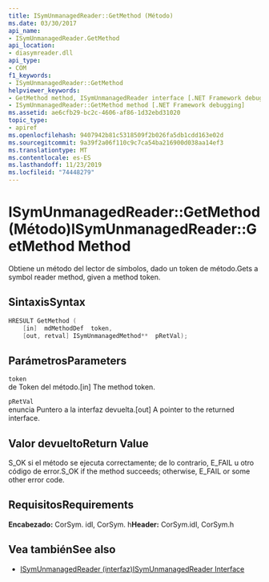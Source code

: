 ```yaml
---
title: ISymUnmanagedReader::GetMethod (Método)
ms.date: 03/30/2017
api_name:
- ISymUnmanagedReader.GetMethod
api_location:
- diasymreader.dll
api_type:
- COM
f1_keywords:
- ISymUnmanagedReader::GetMethod
helpviewer_keywords:
- GetMethod method, ISymUnmanagedReader interface [.NET Framework debugging]
- ISymUnmanagedReader::GetMethod method [.NET Framework debugging]
ms.assetid: ae6cfb29-bc2c-4606-af86-1d32ebd31020
topic_type:
- apiref
ms.openlocfilehash: 9407942b81c5318509f2b026fa5db1cdd163e02d
ms.sourcegitcommit: 9a39f2a06f110c9c7ca54ba216900d038aa14ef3
ms.translationtype: MT
ms.contentlocale: es-ES
ms.lasthandoff: 11/23/2019
ms.locfileid: "74448279"
---
```

# <a name="isymunmanagedreadergetmethod-method"></a><span data-ttu-id="1b35f-102">ISymUnmanagedReader::GetMethod (Método)</span><span class="sxs-lookup"><span data-stu-id="1b35f-102">ISymUnmanagedReader::GetMethod Method</span></span>
<span data-ttu-id="1b35f-103">Obtiene un método del lector de símbolos, dado un token de método.</span><span class="sxs-lookup"><span data-stu-id="1b35f-103">Gets a symbol reader method, given a method token.</span></span>  
  
## <a name="syntax"></a><span data-ttu-id="1b35f-104">Sintaxis</span><span class="sxs-lookup"><span data-stu-id="1b35f-104">Syntax</span></span>  
  
```cpp  
HRESULT GetMethod (  
    [in]  mdMethodDef  token,  
    [out, retval] ISymUnmanagedMethod**  pRetVal);  
```  
  
## <a name="parameters"></a><span data-ttu-id="1b35f-105">Parámetros</span><span class="sxs-lookup"><span data-stu-id="1b35f-105">Parameters</span></span>  
 `token`  
 <span data-ttu-id="1b35f-106">de Token del método.</span><span class="sxs-lookup"><span data-stu-id="1b35f-106">[in] The method token.</span></span>  
  
 `pRetVal`  
 <span data-ttu-id="1b35f-107">enuncia Puntero a la interfaz devuelta.</span><span class="sxs-lookup"><span data-stu-id="1b35f-107">[out] A pointer to the returned interface.</span></span>  
  
## <a name="return-value"></a><span data-ttu-id="1b35f-108">Valor devuelto</span><span class="sxs-lookup"><span data-stu-id="1b35f-108">Return Value</span></span>  
 <span data-ttu-id="1b35f-109">S_OK si el método se ejecuta correctamente; de lo contrario, E_FAIL u otro código de error.</span><span class="sxs-lookup"><span data-stu-id="1b35f-109">S_OK if the method succeeds; otherwise, E_FAIL or some other error code.</span></span>  
  
## <a name="requirements"></a><span data-ttu-id="1b35f-110">Requisitos</span><span class="sxs-lookup"><span data-stu-id="1b35f-110">Requirements</span></span>  
 <span data-ttu-id="1b35f-111">**Encabezado:** CorSym. idl, CorSym. h</span><span class="sxs-lookup"><span data-stu-id="1b35f-111">**Header:** CorSym.idl, CorSym.h</span></span>  
  
## <a name="see-also"></a><span data-ttu-id="1b35f-112">Vea también</span><span class="sxs-lookup"><span data-stu-id="1b35f-112">See also</span></span>

- [<span data-ttu-id="1b35f-113">ISymUnmanagedReader (interfaz)</span><span class="sxs-lookup"><span data-stu-id="1b35f-113">ISymUnmanagedReader Interface</span></span>](../../../../docs/framework/unmanaged-api/diagnostics/isymunmanagedreader-interface.md)
